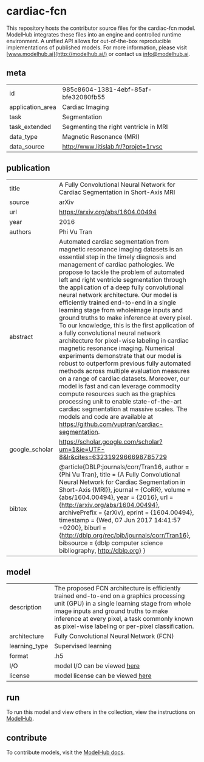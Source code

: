 # cardiac-fcn

This repository hosts the contributor source files for the cardiac-fcn model. ModelHub integrates these files into an engine and controlled runtime environment. A unified API allows for out-of-the-box reproducible implementations of published models. For more information, please visit [www.modelhub.ai](http://modelhub.ai/) or contact us [info@modelhub.ai](mailto:info@modelhub.ai).

## meta

|                  |                                       |
| ---------------- | ------------------------------------- |
| id               | 985c8604-1381-4ebf-85af-bfe32080fb55  |
| application_area | Cardiac Imaging                       |
| task             | Segmentation                          |
| task_extended    | Segmenting the right ventricle in MRI |
| data_type        | Magnetic Resonance (MRI)              |
| data_source      | http://www.litislab.fr/?projet=1rvsc  |

## publication

|                |                                                                                                                                                                                                                                                                                                                                                                                                                                                                                                                                                                                                                                                                                                                                                                                                                                                                                                                                                                                                                                                                                                               |
| -------------- | ------------------------------------------------------------------------------------------------------------------------------------------------------------------------------------------------------------------------------------------------------------------------------------------------------------------------------------------------------------------------------------------------------------------------------------------------------------------------------------------------------------------------------------------------------------------------------------------------------------------------------------------------------------------------------------------------------------------------------------------------------------------------------------------------------------------------------------------------------------------------------------------------------------------------------------------------------------------------------------------------------------------------------------------------------------------------------------------------------------- |
| title          | A Fully Convolutional Neural Network for Cardiac Segmentation in Short-Axis MRI                                                                                                                                                                                                                                                                                                                                                                                                                                                                                                                                                                                                                                                                                                                                                                                                                                                                                                                                                                                                                               |
| source         | arXiv                                                                                                                                                                                                                                                                                                                                                                                                                                                                                                                                                                                                                                                                                                                                                                                                                                                                                                                                                                                                                                                                                                         |
| url | https://arxiv.org/abs/1604.00494 |
| year           | 2016                                                                                                                                                                                                                                                                                                                                                                                                                                                                                                                                                                                                                                                                                                                                                                                                                                                                                                                                                                                                                                                                                                          |
| authors        | Phi Vu Tran                                                                                                                                                                                                                                                                                                                                                                                                                                                                                                                                                                                                                                                                                                                                                                                                                                                                                                                                                                                                                                                                                                   |
| abstract       | Automated cardiac segmentation from magnetic resonance imaging datasets is an essential step in the timely diagnosis and management of cardiac pathologies. We propose to tackle the problem of automated left and right ventricle segmentation through the application of a deep fully convolutional neural network architecture. Our model is efficiently trained end-to-end in a single learning stage from wholeimage inputs and ground truths to make inference at every pixel. To our knowledge, this is the first application of a fully convolutional neural network architecture for pixel-wise labeling in cardiac magnetic resonance imaging. Numerical experiments demonstrate that our model is robust to outperform previous fully automated methods across multiple evaluation measures on a range of cardiac datasets. Moreover, our model is fast and can leverage commodity compute resources such as the graphics processing unit to enable state-of-the-art cardiac segmentation at massive scales. The models and code are available at https://github.com/vuptran/cardiac-segmentation. |
| google_scholar | https://scholar.google.com/scholar?um=1&ie=UTF-8&lr&cites=6323192966698785729                                                                                                                                                                                                                                                                                                                                                                                                                                                                                                                                                                                                                                                                                                                                                                                                                                                                                                                                                                                                                                 |
| bibtex         | @article{DBLP:journals/corr/Tran16, author = {Phi Vu Tran}, title = {A Fully Convolutional Neural Network for Cardiac Segmentation in Short-Axis {MRI}}, journal = {CoRR}, volume = {abs/1604.00494}, year = {2016}, url = {http://arxiv.org/abs/1604.00494}, archivePrefix = {arXiv}, eprint = {1604.00494}, timestamp = {Wed, 07 Jun 2017 14:41:57 +0200}, biburl = {http://dblp.org/rec/bib/journals/corr/Tran16}, bibsource = {dblp computer science bibliography, http://dblp.org} }                                                                                                                                                                                                                                                                                                                                                                                                                                                                                                                                                                                                                     |

## model

|               |                                                                                                                                                                                                                                                                                      |
| ------------- | ------------------------------------------------------------------------------------------------------------------------------------------------------------------------------------------------------------------------------------------------------------------------------------ |
| description   | The proposed FCN architecture is efficiently trained end-to-end on a graphics processing unit (GPU) in a single learning stage from whole image inputs and ground truths to make inference at every pixel, a task commonly known as pixel-wise labeling or per-pixel classification. |
| architecture  | Fully Convolutional Neural Network (FCN)                                                                                                                                                                                                                                             |
| learning_type | Supervised learning                                                                                                                                                                                                                                                                  |
| format        | .h5                                                                                                                                                                                                                                                                                  |
| I/O           | model I/O can be viewed [here](contrib_src/model/config.json)                                                                                                                                                                                                                        |
| license       | model license can be viewed [here](contrib_src/license/model)                                                                                                                                                                                                                        |

## run

To run this model and view others in the collection, view the instructions on [ModelHub](http://app.modelhub.ai/).

## contribute

To contribute models, visit the [ModelHub docs](https://modelhub.readthedocs.io/en/latest/).
